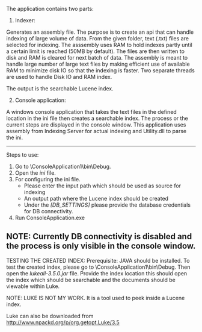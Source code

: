 
The application contains two parts:

1. Indexer: 

Generates an assembly file. The purpose is to create an api that can handle indexing of large volume of data. From the given folder, text (.txt) files are selected for indexing. The asssembly uses RAM to hold indexes partly until a certain limit is reached (50MB by default). The files are then written to disk and RAM is cleared for next batch of data. The assembly is meant to handle large number of large text files by making efficient use of available RAM to minimize disk IO so that the indexing is faster. Two separate threads are used to handle Disk IO and RAM index.

The output is the searchable Lucene index.

2. Console application: 

A windows console application that takes the text files in the defined location in the ini file then creates a searchable index. The process or the current steps are displayed in the console window. This application uses assembly from Indexing Server for actual indexing and Utility.dll to parse the ini.

-------------------------------------------------------------------------------------------------------------------------------------
Steps to use:
1. Go to \ConsoleApplication1\bin\Debug.
2. Open the _ini_ file.
3. For configuring the ini file. 
	- Please enter the input path which should be used as source for indexing
	- An output path where the Lucene index should be created
	- Under the _[DB_SETTINGS]_ please provide the database credentials for DB connectivity.
4. Run ConsoleApplication.exe

NOTE: Currently DB connectivity is disabled and the process is only visible in the console window. 
--------------------------------------------------------------------------------------------------------------------------------
TESTING THE CREATED INDEX:
Prerequisite: JAVA should be installed.
To test the created index, please go to \ConsoleApplication1\bin\Debug. Then open the _lukeall-3.5.0.jar_ file. 
Provide the index location this should open the index which should be searchable and the documents should be viewable within Luke.

NOTE: LUKE IS NOT MY WORK. It is a tool used to peek inside a Lucene index.

Luke can also be downloaded from 
http://www.npackd.org/p/org.getopt.Luke/3.5
